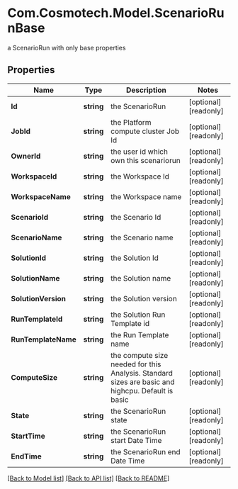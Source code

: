 # Com.Cosmotech.Model.ScenarioRunBase
a ScenarioRun with only base properties

## Properties

Name | Type | Description | Notes
------------ | ------------- | ------------- | -------------
**Id** | **string** | the ScenarioRun | [optional] [readonly] 
**JobId** | **string** | the Platform compute cluster Job Id | [optional] [readonly] 
**OwnerId** | **string** | the user id which own this scenariorun | [optional] [readonly] 
**WorkspaceId** | **string** | the Workspace Id | [optional] [readonly] 
**WorkspaceName** | **string** | the Workspace name | [optional] [readonly] 
**ScenarioId** | **string** | the Scenario Id | [optional] [readonly] 
**ScenarioName** | **string** | the Scenario name | [optional] [readonly] 
**SolutionId** | **string** | the Solution Id | [optional] [readonly] 
**SolutionName** | **string** | the Solution name | [optional] [readonly] 
**SolutionVersion** | **string** | the Solution version | [optional] [readonly] 
**RunTemplateId** | **string** | the Solution Run Template id | [optional] [readonly] 
**RunTemplateName** | **string** | the Run Template name | [optional] [readonly] 
**ComputeSize** | **string** | the compute size needed for this Analysis. Standard sizes are basic and highcpu. Default is basic | [optional] [readonly] 
**State** | **string** | the ScenarioRun state | [optional] [readonly] 
**StartTime** | **string** | the ScenarioRun start Date Time | [optional] [readonly] 
**EndTime** | **string** | the ScenarioRun end Date Time | [optional] [readonly] 

[[Back to Model list]](../README.md#documentation-for-models) [[Back to API list]](../README.md#documentation-for-api-endpoints) [[Back to README]](../README.md)

